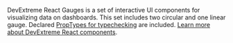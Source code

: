 DevExtreme React Gauges is&nbsp;a&nbsp;set of&nbsp;interactive UI components for visualizing data on&nbsp;dashboards. This set includes two circular and one linear gauge. Declared [PropTypes for typechecking](https://reactjs.org/docs/typechecking-with-proptypes.html) are included. [Learn more about DevExtreme React components](/Documentation/Guide/React_Components/DevExtreme_React_Components/).